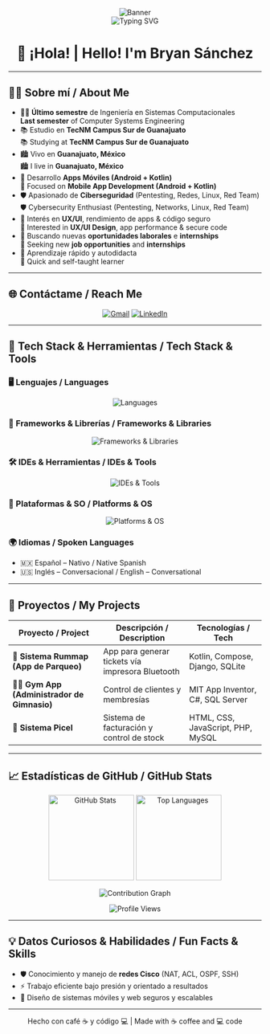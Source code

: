 <!-- 📌 Dynamic Banner with Tech Stack -->
<p align="center">
  <img src="https://raw.githubusercontent.com/Brayan13141/Brayan13141/master/banner.png" alt="Banner" /> 
  <br/>
  <img src="https://readme-typing-svg.demolab.com?font=Fira+Code&weight=600&size=22&duration=4000&pause=1000&color=58A6FF&center=true&vCenter=true&width=600&lines=Cybersecurity+Learner;Mobile+%26+Web+Developer;" alt="Typing SVG" />
</p>

<h1 align="center">👋 ¡Hola! | Hello! I'm Bryan Sánchez</h1>

---

## 👨‍💻 Sobre mí / About Me

- 👨‍🎓 **Último semestre** de Ingeniería en Sistemas Computacionales  
  **Last semester** of Computer Systems Engineering  
- 📚 Estudio en **TecNM Campus Sur de Guanajuato**  
  📚 Studying at **TecNM Campus Sur de Guanajuato**  
- 🏙️ Vivo en **Guanajuato, México**  
  🏙️ I live in **Guanajuato, México**  
- 📱 Desarrollo **Apps Móviles (Android + Kotlin)**  
  📱 Focused on **Mobile App Development (Android + Kotlin)**  
- 🛡️ Apasionado de **Ciberseguridad** (Pentesting, Redes, Linux, Red Team)  
  🛡️ Cybersecurity Enthusiast (Pentesting, Networks, Linux, Red Team)  
- 🚩 Interés en **UX/UI**, rendimiento de apps & código seguro  
  🚩 Interested in **UX/UI Design**, app performance & secure code  
- 💼 Buscando nuevas **oportunidades laborales** e **internships**  
  💼 Seeking new **job opportunities** and **internships**  
- 🧠 Aprendizaje rápido y autodidacta  
  🧠 Quick and self-taught learner

---

## 🌐 Contáctame / Reach Me

<p align="center">
  <a href="mailto:bryan.sanchez@example.com"><img src="https://img.shields.io/badge/Gmail-D14836?style=for-the-badge&logo=gmail&logoColor=white" alt="Gmail"/></a>
  <a href="https://linkedin.com/in/Brayan13141"><img src="https://img.shields.io/badge/LinkedIn-0077B5?style=for-the-badge&logo=linkedin&logoColor=white" alt="LinkedIn"/></a>
</p>

---

## 🧰 Tech Stack & Herramientas / Tech Stack & Tools

### 🖥️ Lenguajes / Languages
<p align="center">
  <img src="https://skillicons.dev/icons?i=kotlin,java,js,csharp,html,css&theme=dark" alt="Languages"/>
</p>

### 🧠 Frameworks & Librerías / Frameworks & Libraries
<p align="center">
  <img src="https://skillicons.dev/icons?i=django,bootstrap,tailwind&theme=dark" alt="Frameworks & Libraries"/>
</p>

### 🛠️ IDEs & Herramientas / IDEs & Tools
<p align="center">
  <img src="https://skillicons.dev/icons?i=androidstudio,vscode,visualstudio,tortoisegit,git,figma,trello,sqlite,mysql&theme=dark" alt="IDEs & Tools"/>
</p>

### 📱 Plataformas & SO / Platforms & OS
<p align="center">
  <img src="https://skillicons.dev/icons?i=android,windows,linux&theme=dark" alt="Platforms & OS"/>
</p>

### 🌍 Idiomas / Spoken Languages
- 🇲🇽 Español – Nativo / Native Spanish  
- 🇺🇸 Inglés – Conversacional / English – Conversational  

---

## 💼 Proyectos / My Projects

| Proyecto / Project                                    | Descripción / Description                                             | Tecnologías / Tech                          |
|-------------------------------------------------------|------------------------------------------------------------------------|---------------------------------------------|
| 📲 **Sistema Rummap (App de Parqueo)**                | App para generar tickets vía impresora Bluetooth                       | Kotlin, Compose, Django, SQLite             |
| 🏋️‍♂️ **Gym App (Administrador de Gimnasio)**         | Control de clientes y membresías                                       | MIT App Inventor, C#, SQL Server            |
| 🧾 **Sistema Picel**                                  | Sistema de facturación y control de stock                              | HTML, CSS, JavaScript, PHP, MySQL           |

---

## 📈 Estadísticas de GitHub / GitHub Stats

<p align="center">
  <img src="https://github-readme-stats.vercel.app/api?username=Brayan13141&show_icons=true&theme=radical&cache_seconds=1800" height="170" alt="GitHub Stats"/>
  <img src="https://github-readme-stats.vercel.app/api/top-langs/?username=Brayan13141&layout=compact&theme=radical&cache_seconds=1800" height="170" alt="Top Languages"/>
</p>

<p align="center">
  <img src="https://activity-graph.demolab.com/graph?username=Brayan13141&theme=react-dark" alt="Contribution Graph"/>
</p>

<p align="center">
  <img src="https://komarev.com/ghpvc/?username=Brayan13141&style=flat-square&color=blue" alt="Profile Views"/>
</p>

---

## 💡 Datos Curiosos & Habilidades / Fun Facts & Skills

- 🛡️ Conocimiento y manejo de **redes Cisco** (NAT, ACL, OSPF, SSH)  
- ⚡ Trabajo eficiente bajo presión y orientado a resultados  
- 🔐 Diseño de sistemas móviles y web seguros y escalables  

---

<p align="center">
  Hecho con café ☕ y código 💻 | Made with ☕ coffee and 💻 code
</p>

